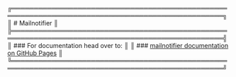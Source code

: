 ╔══════════════════════════════════════════════════════════════════════════════════════════════════╗
║                                          # Mailnotifier                                          ║
╠══════════════════════════════════════════════════════════════════════════════════════════════════╣
║                                ### For documentation head over to:                               ║
║ ### [mailnotifier documentation on GitHub Pages](https://iot-lab-minden.github.io/mailnotifier/) ║
╚══════════════════════════════════════════════════════════════════════════════════════════════════╝
